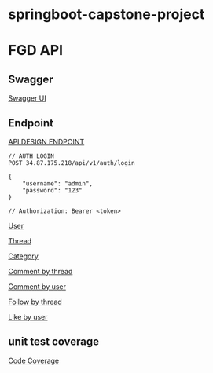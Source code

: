 # springboot-capstone-project

# FGD API

## Swagger 

[Swagger UI](http://34.87.175.218/api/swagger-ui/)

## Endpoint

[API DESIGN ENDPOINT](https://docs.google.com/spreadsheets/d/1LEsaywiibang-miTxcecwkLLuw4N2OtVlhA_VJIrbak)


```
// AUTH LOGIN
POST 34.87.175.218/api/v1/auth/login

{
    "username": "admin",
    "password": "123"
}

// Authorization: Bearer <token>
```

[User](http://34.87.175.218/api/v1/user)

[Thread](http://34.87.175.218/api/v1/thread)

[Category](http://34.87.175.218/api/v1/category)

[Comment by thread](http://34.87.175.218/api/v1/comment/thread/1)

[Comment by user](http://34.87.175.218/api/v1/comment/user/1)

[Follow by thread](http://34.87.175.218/api/v1/follow/thread/1)

[Like by user](http://34.87.175.218/api/v1/like/thread/1)

## unit test coverage


[Code Coverage](http://34.87.175.218:8000)







